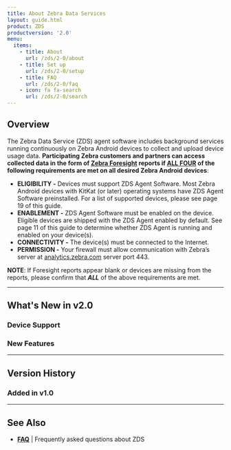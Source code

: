 ```yaml
---
title: About Zebra Data Services
layout: guide.html
product: ZDS
productversion: '2.0'
menu:
  items:
    - title: About
      url: /zds/2-0/about
    - title: Set up
      url: /zds/2-0/setup
    - title: FAQ
      url: /zds/2-0/faq
    - icon: fa fa-search
      url: /zds/2-0/search
---
```


## Overview

The Zebra Data Service (ZDS) agent software includes background services running continuously on Zebra Android devices to
collect and upload device usage data. **Participating Zebra customers and partners can access collected data in the form of [Zebra Foresight](https://www.zebra.com/us/en/services/visibilityiq/foresight.html) reports if <u>ALL FOUR</u> of the following requirements are met on all desired Zebra Android devices**:

* **ELIGIBILITY -** Devices must support ZDS Agent Software. Most Zebra Android devices with
KitKat (or later) operating systems have ZDS Agent Software preinstalled. For a list of
supported devices, please see page 19 of this guide.
* **ENABLEMENT -** ZDS Agent Software must be enabled on the device. Eligible devices are
shipped with the ZDS Agent enabled by default. See page 11 of this guide to determine
whether ZDS Agent is running and enabled on your device(s).
* **CONNECTIVITY -** The device(s) must be connected to the Internet.
* **PERMISSION -** Your firewall must allow communication with Zebra’s server at [analytics.zebra.com](http://analytics.zebra.com) server port 443.

**NOTE**: If Foresight reports appear blank or devices are missing from the reports, please confirm that ***ALL***
of the above requirements are met.

-----

## What's New in v2.0


### Device Support

### New Features

-----

## Version History

### Added in v1.0

-----

## See Also

* **[FAQ](../faq)** | Frequently asked questions about ZDS

<!-- 
menu:
  items:
    - title: About
      url: /oemconfig/9-3/about
    - title: Setup
      url: /oemconfig/9-3/setup
    - title: FAQs
      url: /oemconfig/9-3/faq
    - title: Managed Configurations
      url: /oemconfig/9-3/mc
    - icon: fa fa-search
      url: /oemconfig/9-3/search -->